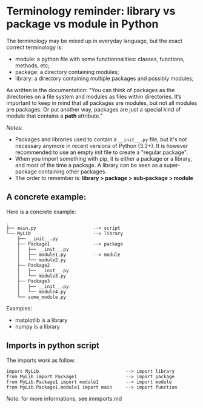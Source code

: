 # Terminology reminder: library vs package vs module in Python

The terminology may be mixed up in everyday language, 
but the exact correct terminology is:
- module: a python file with some functionnalities: classes, functions, methods, etc;
- package: a directory containing modules;
- library: a directory containing multiple packages and possibly modules;

As written in the documentation: "You can think of packages as the directories on a file system and modules as files within directories. It’s important to keep in mind that all packages are modules, but not all modules are packages. Or put another way, packages are just a special kind of module that contains a __path__ attribute."

*Notes*: 
- Packages and libraries used to contain a `__init__.py` file, 
but it's not necessary anymore in recent versions of Python (3.3+). It is
however recommended to use an empty init file to create a "regular package".
- When you import something with pip, it is either a package or a library, and
most of the time a package. A library can be seen as a super-package containing other packages.
- The order to remember is: **library > package > sub-package > module**

## A concrete example:

Here is a concrete example:
```
.
├── main.py                     --> script
└── MyLib                       --> library
    ├── __init__.py
    ├── Package1                --> package
    │   ├── __init__.py
    │   ├── module1.py          --> module
    │   └── module2.py          
    ├── Package2
    │   ├── __init__.py
    │   └── module3.py
    ├── Package3
    │   ├── __init__.py
    │   └── module4.py
    └── some_module.py
```

Examples: 
- matplotlib is a library
- numpy is a library

## Imports in python script

The imports work as follow:
```
import MyLib                                --> import library
from MyLib import Package1                  --> import package
from MyLib.Package1 import module1          --> import module
from MyLib.Package1.module1 import main     --> import function
```

*Note*: for more informations, see immports.md